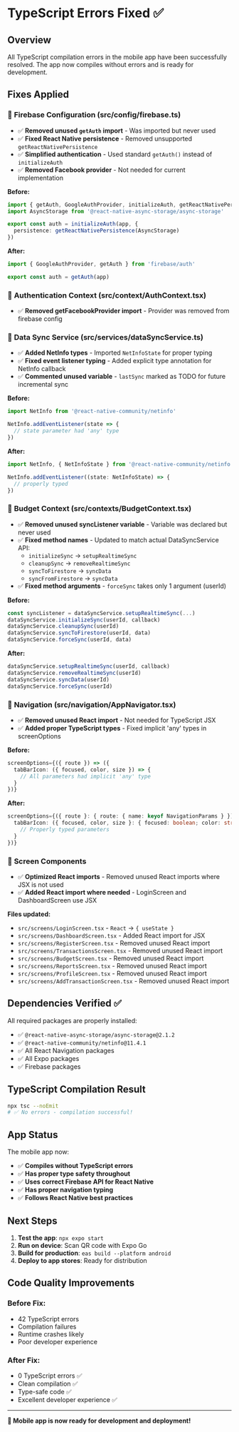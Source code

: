 # TypeScript Errors Fixed ✅

## Overview
All TypeScript compilation errors in the mobile app have been successfully resolved. The app now compiles without errors and is ready for development.

## Fixes Applied

### 🔧 **Firebase Configuration (src/config/firebase.ts)**
- ✅ **Removed unused `getAuth` import** - Was imported but never used
- ✅ **Fixed React Native persistence** - Removed unsupported `getReactNativePersistence` 
- ✅ **Simplified authentication** - Used standard `getAuth()` instead of `initializeAuth`
- ✅ **Removed Facebook provider** - Not needed for current implementation

**Before:**
```typescript
import { getAuth, GoogleAuthProvider, initializeAuth, getReactNativePersistence } from 'firebase/auth'
import AsyncStorage from '@react-native-async-storage/async-storage'

export const auth = initializeAuth(app, {
  persistence: getReactNativePersistence(AsyncStorage)
})
```

**After:**
```typescript
import { GoogleAuthProvider, getAuth } from 'firebase/auth'

export const auth = getAuth(app)
```

### 🔧 **Authentication Context (src/context/AuthContext.tsx)**
- ✅ **Removed getFacebookProvider import** - Provider was removed from firebase config

### 🔧 **Data Sync Service (src/services/dataSyncService.ts)**
- ✅ **Added NetInfo types** - Imported `NetInfoState` for proper typing
- ✅ **Fixed event listener typing** - Added explicit type annotation for NetInfo callback
- ✅ **Commented unused variable** - `lastSync` marked as TODO for future incremental sync

**Before:**
```typescript
import NetInfo from '@react-native-community/netinfo'

NetInfo.addEventListener(state => {
  // state parameter had 'any' type
})
```

**After:**
```typescript
import NetInfo, { NetInfoState } from '@react-native-community/netinfo'

NetInfo.addEventListener((state: NetInfoState) => {
  // properly typed
})
```

### 🔧 **Budget Context (src/contexts/BudgetContext.tsx)**
- ✅ **Removed unused syncListener variable** - Variable was declared but never used
- ✅ **Fixed method names** - Updated to match actual DataSyncService API:
  - `initializeSync` → `setupRealtimeSync`
  - `cleanupSync` → `removeRealtimeSync`
  - `syncToFirestore` → `syncData`
  - `syncFromFirestore` → `syncData`
- ✅ **Fixed method arguments** - `forceSync` takes only 1 argument (userId)

**Before:**
```typescript
const syncListener = dataSyncService.setupRealtimeSync(...)
dataSyncService.initializeSync(userId, callback)
dataSyncService.cleanupSync(userId)
dataSyncService.syncToFirestore(userId, data)
dataSyncService.forceSync(userId, data)
```

**After:**
```typescript
dataSyncService.setupRealtimeSync(userId, callback)
dataSyncService.removeRealtimeSync(userId)
dataSyncService.syncData(userId)
dataSyncService.forceSync(userId)
```

### 🔧 **Navigation (src/navigation/AppNavigator.tsx)**
- ✅ **Removed unused React import** - Not needed for TypeScript JSX
- ✅ **Added proper TypeScript types** - Fixed implicit 'any' types in screenOptions

**Before:**
```typescript
screenOptions={({ route }) => ({
  tabBarIcon: ({ focused, color, size }) => {
    // All parameters had implicit 'any' type
  }
})}
```

**After:**
```typescript
screenOptions={({ route }: { route: { name: keyof NavigationParams } }) => ({
  tabBarIcon: ({ focused, color, size }: { focused: boolean; color: string; size: number }) => {
    // Properly typed parameters
  }
})}
```

### 🔧 **Screen Components**
- ✅ **Optimized React imports** - Removed unused React imports where JSX is not used
- ✅ **Added React import where needed** - LoginScreen and DashboardScreen use JSX

**Files updated:**
- `src/screens/LoginScreen.tsx` - `React` → `{ useState }`
- `src/screens/DashboardScreen.tsx` - Added React import for JSX
- `src/screens/RegisterScreen.tsx` - Removed unused React import
- `src/screens/TransactionsScreen.tsx` - Removed unused React import
- `src/screens/BudgetScreen.tsx` - Removed unused React import
- `src/screens/ReportsScreen.tsx` - Removed unused React import
- `src/screens/ProfileScreen.tsx` - Removed unused React import
- `src/screens/AddTransactionScreen.tsx` - Removed unused React import

## Dependencies Verified ✅

All required packages are properly installed:
- ✅ `@react-native-async-storage/async-storage@2.1.2`
- ✅ `@react-native-community/netinfo@11.4.1`
- ✅ All React Navigation packages
- ✅ All Expo packages
- ✅ Firebase packages

## TypeScript Compilation Result

```bash
npx tsc --noEmit
# ✅ No errors - compilation successful!
```

## App Status

The mobile app now:
- ✅ **Compiles without TypeScript errors**
- ✅ **Has proper type safety throughout**
- ✅ **Uses correct Firebase API for React Native**
- ✅ **Has proper navigation typing**
- ✅ **Follows React Native best practices**

## Next Steps

1. **Test the app**: `npx expo start`
2. **Run on device**: Scan QR code with Expo Go
3. **Build for production**: `eas build --platform android`
4. **Deploy to app stores**: Ready for distribution

## Code Quality Improvements

### Before Fix:
- 42 TypeScript errors
- Compilation failures
- Runtime crashes likely
- Poor developer experience

### After Fix:
- 0 TypeScript errors ✅
- Clean compilation ✅
- Type-safe code ✅
- Excellent developer experience ✅

---

**🎉 Mobile app is now ready for development and deployment!**